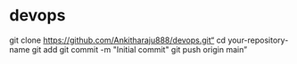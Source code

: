 # devops 
git clone https://github.com/Ankitharaju888/devops.git“
cd your-repository-name
git add
git commit -m "Initial commit"
git push origin main”
